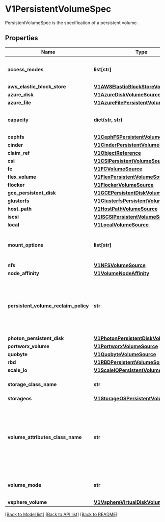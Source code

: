 # V1PersistentVolumeSpec

PersistentVolumeSpec is the specification of a persistent volume.
## Properties
Name | Type | Description | Notes
------------ | ------------- | ------------- | -------------
**access_modes** | **list[str]** | accessModes contains all ways the volume can be mounted. More info: https://kubernetes.io/docs/concepts/storage/persistent-volumes#access-modes | [optional] 
**aws_elastic_block_store** | [**V1AWSElasticBlockStoreVolumeSource**](V1AWSElasticBlockStoreVolumeSource.md) |  | [optional] 
**azure_disk** | [**V1AzureDiskVolumeSource**](V1AzureDiskVolumeSource.md) |  | [optional] 
**azure_file** | [**V1AzureFilePersistentVolumeSource**](V1AzureFilePersistentVolumeSource.md) |  | [optional] 
**capacity** | **dict(str, str)** | capacity is the description of the persistent volume&#39;s resources and capacity. More info: https://kubernetes.io/docs/concepts/storage/persistent-volumes#capacity | [optional] 
**cephfs** | [**V1CephFSPersistentVolumeSource**](V1CephFSPersistentVolumeSource.md) |  | [optional] 
**cinder** | [**V1CinderPersistentVolumeSource**](V1CinderPersistentVolumeSource.md) |  | [optional] 
**claim_ref** | [**V1ObjectReference**](V1ObjectReference.md) |  | [optional] 
**csi** | [**V1CSIPersistentVolumeSource**](V1CSIPersistentVolumeSource.md) |  | [optional] 
**fc** | [**V1FCVolumeSource**](V1FCVolumeSource.md) |  | [optional] 
**flex_volume** | [**V1FlexPersistentVolumeSource**](V1FlexPersistentVolumeSource.md) |  | [optional] 
**flocker** | [**V1FlockerVolumeSource**](V1FlockerVolumeSource.md) |  | [optional] 
**gce_persistent_disk** | [**V1GCEPersistentDiskVolumeSource**](V1GCEPersistentDiskVolumeSource.md) |  | [optional] 
**glusterfs** | [**V1GlusterfsPersistentVolumeSource**](V1GlusterfsPersistentVolumeSource.md) |  | [optional] 
**host_path** | [**V1HostPathVolumeSource**](V1HostPathVolumeSource.md) |  | [optional] 
**iscsi** | [**V1ISCSIPersistentVolumeSource**](V1ISCSIPersistentVolumeSource.md) |  | [optional] 
**local** | [**V1LocalVolumeSource**](V1LocalVolumeSource.md) |  | [optional] 
**mount_options** | **list[str]** | mountOptions is the list of mount options, e.g. [\&quot;ro\&quot;, \&quot;soft\&quot;]. Not validated - mount will simply fail if one is invalid. More info: https://kubernetes.io/docs/concepts/storage/persistent-volumes/#mount-options | [optional] 
**nfs** | [**V1NFSVolumeSource**](V1NFSVolumeSource.md) |  | [optional] 
**node_affinity** | [**V1VolumeNodeAffinity**](V1VolumeNodeAffinity.md) |  | [optional] 
**persistent_volume_reclaim_policy** | **str** | persistentVolumeReclaimPolicy defines what happens to a persistent volume when released from its claim. Valid options are Retain (default for manually created PersistentVolumes), Delete (default for dynamically provisioned PersistentVolumes), and Recycle (deprecated). Recycle must be supported by the volume plugin underlying this PersistentVolume. More info: https://kubernetes.io/docs/concepts/storage/persistent-volumes#reclaiming | [optional] 
**photon_persistent_disk** | [**V1PhotonPersistentDiskVolumeSource**](V1PhotonPersistentDiskVolumeSource.md) |  | [optional] 
**portworx_volume** | [**V1PortworxVolumeSource**](V1PortworxVolumeSource.md) |  | [optional] 
**quobyte** | [**V1QuobyteVolumeSource**](V1QuobyteVolumeSource.md) |  | [optional] 
**rbd** | [**V1RBDPersistentVolumeSource**](V1RBDPersistentVolumeSource.md) |  | [optional] 
**scale_io** | [**V1ScaleIOPersistentVolumeSource**](V1ScaleIOPersistentVolumeSource.md) |  | [optional] 
**storage_class_name** | **str** | storageClassName is the name of StorageClass to which this persistent volume belongs. Empty value means that this volume does not belong to any StorageClass. | [optional] 
**storageos** | [**V1StorageOSPersistentVolumeSource**](V1StorageOSPersistentVolumeSource.md) |  | [optional] 
**volume_attributes_class_name** | **str** | Name of VolumeAttributesClass to which this persistent volume belongs. Empty value is not allowed. When this field is not set, it indicates that this volume does not belong to any VolumeAttributesClass. This field is mutable and can be changed by the CSI driver after a volume has been updated successfully to a new class. For an unbound PersistentVolume, the volumeAttributesClassName will be matched with unbound PersistentVolumeClaims during the binding process. This is an alpha field and requires enabling VolumeAttributesClass feature. | [optional] 
**volume_mode** | **str** | volumeMode defines if a volume is intended to be used with a formatted filesystem or to remain in raw block state. Value of Filesystem is implied when not included in spec. | [optional] 
**vsphere_volume** | [**V1VsphereVirtualDiskVolumeSource**](V1VsphereVirtualDiskVolumeSource.md) |  | [optional] 

[[Back to Model list]](../README.md#documentation-for-models) [[Back to API list]](../README.md#documentation-for-api-endpoints) [[Back to README]](../README.md)


